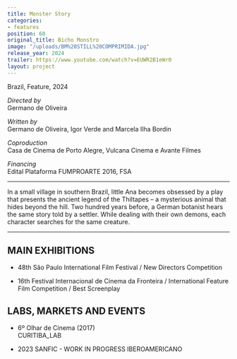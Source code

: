 ```yaml
---
title: Monster Story
categories:
- features
position: 60
original_title: Bicho Monstro
image: "/uploads/BM%20STILL%20COMPRIMIDA.jpg"
release_year: 2024
trailer: https://www.youtube.com/watch?v=EUWR2B1eWr0
layout: project
---
```


Brazil, Feature, 2024

_Directed by_  
Germano de Oliveira

_Written by_  
Germano de Oliveira, Igor Verde and Marcela Ilha Bordin

_Coproduction_  
Casa de Cinema de Porto Alegre, Vulcana Cinema e Avante Filmes

_Financing_  
Edital Plataforma FUMPROARTE 2016, FSA

---

In a small village in southern Brazil, little Ana becomes obsessed by a play that presents the ancient legend of the Thiltapes – a mysterious animal that hides beyond the hill. Two hundred years before, a German botanist hears the same story told by a settler. While dealing with their own demons, each character searches for the same creature.

---

## MAIN EXHIBITIONS

* 48th São Paulo International Film Festival / New Directors Competition

* 16th Festival Internacional de Cinema da Fronteira / International Feature Film Competition / Best Screenplay


## LABS, MARKETS AND EVENTS

- 6º Olhar de Cinema (2017)  
  CURITIBA_LAB
* 2023 SANFIC - WORK IN PROGRESS IBEROAMERICANO
